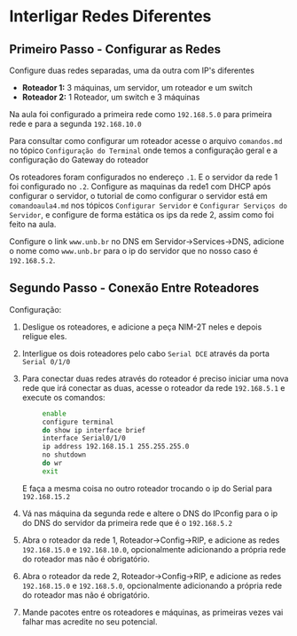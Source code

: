 # Interligar Redes Diferentes

## Primeiro Passo - Configurar as Redes
Configure duas redes separadas, uma da outra com IP's diferentes

 - **Roteador 1:** 3 máquinas, um servidor, um roteador e um switch
 - **Roteador 2:** 1 Roteador, um switch e 3 máquinas

Na aula foi configurado a primeira rede como `192.168.5.0` para primeira rede e para a segunda `192.168.10.0`

Para consultar como configurar um roteador acesse o arquivo `comandos.md` no tópico `Configuração do Terminal` onde temos a configuração geral e a configuração do Gateway do roteador

Os roteadores foram configurados no endereço `.1`. E o servidor da rede 1 foi configurado no `.2`.
Configure as maquinas da rede1 com DHCP após configurar o servidor, o tutorial de como configurar o servidor está em `comandoaula4.md` nos tópicos `Configurar Servidor` e `Configurar Serviços do Servidor`, e configure de forma estática os ips da rede 2, assim como foi feito na aula.

Configure o link `www.unb.br` no DNS em Servidor->Services->DNS, adicione o nome como `www.unb.br` para o ip do servidor que no nosso caso é `192.168.5.2`.

## Segundo Passo - Conexão Entre Roteadores
Configuração:

1. Desligue os roteadores, e adicione a peça NIM-2T neles e depois religue eles.

2. Interligue os dois roteadores pelo cabo `Serial DCE` através da porta `Serial 0/1/0`

3. Para conectar duas redes através do roteador é preciso iniciar uma nova rede que irá conectar as duas, acesse o roteador da rede `192.168.5.1` e execute os comandos:

    ```bash
         enable
         configure terminal
         do show ip interface brief
         interface Serial0/1/0
         ip address 192.168.15.1 255.255.255.0
         no shutdown
         do wr
         exit
    ```

    E faça a mesma coisa no outro roteador trocando o ip do Serial para `192.168.15.2`

4. Vá nas máquina da segunda rede e altere o DNS do IPconfig para o ip do DNS do servidor da primeira rede que é o `192.168.5.2`
5. Abra o roteador da rede 1, Roteador->Config->RIP, e adicione as redes `192.168.15.0` e `192.168.10.0`, opcionalmente adicionando a própria rede do roteador mas não é obrigatório.
6. Abra o roteador da rede 2, Roteador->Config->RIP, e adicione as redes `192.168.15.0` e `192.168.5.0`, opcionalmente adicionando a própria rede do roteador mas não é obrigatório.
7. Mande pacotes entre os roteadores e máquinas, as primeiras vezes vai falhar mas acredite no seu potencial.

